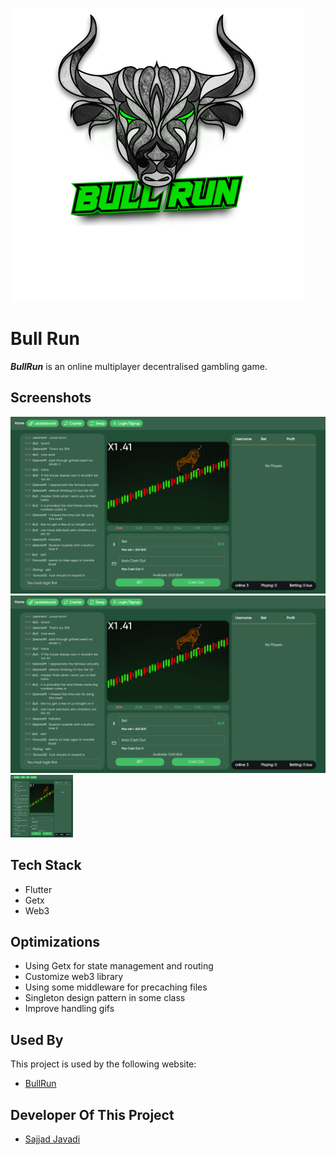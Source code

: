 
![Logo](./images/logo.png)

# Bull Run
**_BullRun_** is an online multiplayer decentralised gambling game.

## Screenshots

![Site Screenshot](https://github.com/Archie-Team/Bullrun-Frontend/raw/main/images/2.png)
![Site Screenshot](https://github.com/Archie-Team/Bullrun-Frontend/raw/main/images/2.png)
<img src="https://github.com/Archie-Team/Bullrun-Frontend/raw/main/images/2.png" width="100" height="100">

## Tech Stack

- Flutter
- Getx
- Web3


## Optimizations

- Using Getx for state management and routing
- Customize web3 library
- Using some middleware for precaching files
- Singleton design pattern in some class
- Improve handling gifs
## Used By

This project is used by the following website:

- [BullRun](https://bullrun.bullbets.io/)


## Developer Of This Project

- [Sajjad Javadi](SajjadJavadi28@gmail.com)
